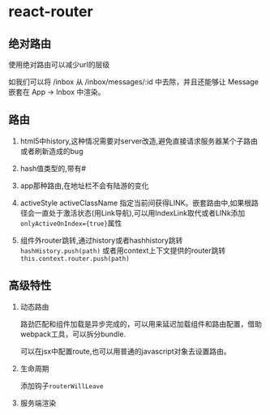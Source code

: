 # react-router

## 绝对路由

使用绝对路由可以减少url的层级

如我们可以将 /inbox 从 /inbox/messages/:id 中去除，并且还能够让 Message 嵌套在 App -> Inbox 中渲染。


## 路由

1. html5中history,这种情况需要对server改造,避免直接请求服务器某个子路由或者刷新造成的bug

1. hash值类型的,带有#

1. app那种路由,在地址栏不会有陆游的变化

1. activeStyle  activeClassName 指定当前间获得LINK。嵌套路由中,如果根路径会一直处于激活状态(用Link导航),可以用IndexLink取代或者LINk添加`onlyActiveOnIndex={true}`属性

1. 组件外router跳转,通过history或者hashhistory跳转
    `hashHistory.push(path)`
    或者用context上下文提供的router跳转
    `this.context.router.push(path)`

## 高级特性

1. 动态路由

    路劲匹配和组件加载是异步完成的，可以用来延迟加载组件和路由配置，借助webpack工具，可以拆分bundle.

    可以在jsx中配置route,也可以用普通的javascript对象去设置路由。

1. 生命周期

    添加钩子`routerWillLeave`

1. 服务端渲染










